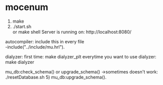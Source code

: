 mocenum
=====

1) make  
2) ./start.sh  
or make shell
Server is running on: http://localhost:8080/  

autocompiler:
include this in every file  
-include("../include/mu.hrl").

dialyzer:
first time: make dialyzer_plt
everytime you want to use dialyzer: make dialyzer

mu_db:check_schema() or upgrade_schema() ->sometimes doesn't work:
./resetDatabase.sh
5) mu_db:upgrade_schema().
